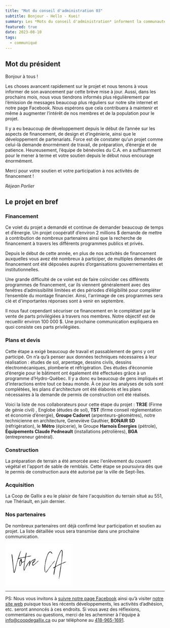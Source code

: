 ```yaml
---
title: "Mot du conseil d'administration 03"
subtitle: Bonjour - Hello - Kuei!
summary: Les *Mots du conseil d'administration* informent la communauté à propos des derniers avancements du projet, des détails, etc. Celui-ci se veut le troisième billet décrit, entres autres, e que nous avons accompli depuis 2023.
featured: true
date: 2023-08-10
tags:
  - communiqué
---
```


## **Mot du président**

Bonjour à tous !

Les choses avancent rapidement sur le projet et nous tenons à vous informer de son avancement par cette brève mise à jour. Aussi, dans les prochains mois, nous vous tiendrons informés plus régulièrement par l’émission de messages beaucoup plus réguliers sur notre site internet et notre page Facebook. Nous espérons que cela contribuera à maintenir et même à augmenter l’intérêt de nos membres et de la population pour le projet.

Il y a eu beaucoup de développement depuis le début de l’année sur les aspects de financement, de design et d’ingénierie, ainsi que le développement de partenariats. Force est de constater qu’un projet comme celui-là demande énormément de travail, de préparation, d’énergie et de patience. Heureusement, l’équipe de bénévoles du C.A. en a suffisamment pour le mener à terme et votre soutien depuis le début nous encourage énormément.

Merci pour votre soutien et votre participation à nos activités de financement !

*Réjean Porlier*

## **Le projet en bref**

### **Financement**

Ce volet du projet a demandé et continue de demander beaucoup de temps et d’énergie. Un projet coopératif d’environ 2 millions $ demande de mettre à contribution de nombreux partenaires ainsi que la recherche de financement à travers les différents programmes publics et privés.

Depuis le début de cette année, en plus de nos activités de financement auxquelles vous avez été nombreux à participer, de multiples demandes de financement ont été déposées auprès d’organisations gouvernementales et institutionnelles.

Une grande difficulté de ce volet est de faire coïncider ces différents programmes de financement, car ils viennent généralement avec des fenêtres d’admissibilité limitées et des périodes d’éligibilité pour compléter l’ensemble du montage financier. Ainsi, l'arrimage de ces programmes sera clé et d'importantes réponses sont à venir en septembre.

Il nous faut cependant sécuriser ce financement en le complétant par la vente de parts privilégiées à travers nos membres. Notre objectif est de recueillir environ 100 000 $. Une prochaine communication expliquera en quoi consiste ces parts privilégiées.

### **Plans et devis**

Cette étape a exigé beaucoup de travail et passablement de gens y ont participé. On n’a qu’à penser aux données techniques nécessaires à leur réalisation : études de sol, arpentage, dessins civils, dessins électromécaniques, plomberie et réfrigération. Des études d’économie d’énergie pour le bâtiment ont également été effectuées grâce à un programme d’Hydro-Québec. Il y a donc eu beaucoup de gens impliqués et d’interactions entre tout ce beau monde. À ce jour les analyses de sols sont complétées, les plans d'architecture ont été élaborés et les plans nécessaires à la demande de permis de construction ont été réalisés.

Voici la liste de nos collaborateurs pour cette étape du projet : **TR3E** (Firme de génie civil) , Englobe (études de sol), **TST** (firme conseil réglementation et économie d’énergie), **Groupe Cadoret** (arpenteurs-géomètres), notre technicienne en architecture, Geneviève Gauthier, **BONAIR SD** (réfrigération), le  **Métro** (épicerie), le Groupe **Harnois Énergies** (pétrole), **Équipements Claude Pedneault** (installations pétrolières), **BGA** (entrepreneur général).

### **Construction**

La préparation de terrain a été amorcée avec l'enlèvement du couvert végétal et l'apport de sable de remblais. Cette étape se poursuivra dès que le permis de construction aura été autorisé par la ville de Sept-Îles.

### **Acquisition**

La Coop de Gallix a eu le plaisir de faire l'acquisition du terrain situé au 551, rue Thériault, en juin dernier.

### **Nos partenaires**

De nombreux partenaires ont déjà confirmé leur participation et soutien au projet. La liste détaillée vous sera transmise dans une prochaine communication.

![Votre C.A.](/img/votre_ca.svg)

---

PS: Nous vous invitons à [suivre notre page Facebook](https://facebook.com/CoopdeGallix) ainsi qu’à visiter [notre site web](https://coopdegallix.ca/) puisque tous les récents développements, les activités d’adhésion, etc. seront annoncés à ces endroits. Si vous avez des réflexions, commentaires ou questions, merci de les acheminer à l'équipe à [info@coopdegallix.ca](mailto:info@coopdegallix.ca) ou par téléphone au [418-965-1691](tel:418-965-1691).

